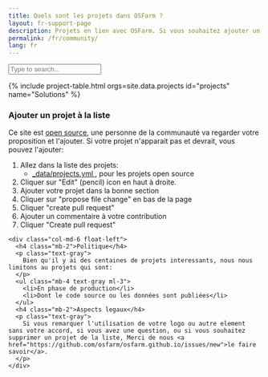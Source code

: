 ```yaml
---
title: Quels sont les projets dans OSFarm ?
layout: fr-support-page
description: Projets en lien avec OSFarm. Si vous souhaitez ajouter un projet, suivez les instructions en bas de la page !
permalink: /fr/community/
lang: fr
---
```

<div id="to-top" class="text-center border-top border-bottom mb-3 mb-md-5">
  <div class="alt-h3 py-3 py-md-5">
    <input id="filter" type="text" class="" placeholder="Type to search...">
  </div>
</div>

{% include project-table.html orgs=site.data.projects id="projects" name="Solutions" %}

<div id="add-org" class="border-top pt-4 pt-md-6">
  <div class="clearfix gutter-spacious">
    <div class="col-md-6 float-left mb-4">
      <h3 class="alt-h3 mb-2">Ajouter un projet à la liste</h3>
      <p class="text-gray">Ce site est <a href="https://github.com/osfarm/osfarm.github.io">open source</a>, une personne de la communauté va regarder votre proposition et l'ajouter. Si votre projet n'apparait pas et devrait, vous pouvez l'ajouter:</p>
      <ol class="text-gray ml-3">
        <li class="mb-2">Allez dans la liste des projets:
          <ul class="ml-3">
            <li>
              <a href="https://github.com/osfarm/osfarm.github.io/blob/main/_data/projects.yml">
                _data/projects.yml
              </a>, pour les projets open source
            </li>
          </ul>
        </li>
        <li class="mb-2">Cliquer sur "Edit" (pencil) icon en haut à droite.</li>
        <li class="mb-2">Ajouter votre projet dans la bonne section</li>
        <li class="mb-2">Cliquer sur "propose file change" en bas de la page</li>
        <li class="mb-2">Cliquer "create pull request"</li>
        <li class="mb-2">Ajouter un commentaire à votre contribution</li>
        <li class="mb-2">Cliquer "Create pull request"</li>
      </ol>
    </div>

    <div class="col-md-6 float-left">
      <h4 class="mb-2">Politique</h4>
      <p class="text-gray">
        Bien qu'il y ai des centaines de projets interessants, nous nous limitons au projets qui sont:
      </p>
      <ul class="mb-4 text-gray ml-3">
        <li>En phase de production</li>
        <li>Dont le code source ou les données sont publiées</li>
      </ul>
      <h4 class="mb-2">Aspects legaux</h4>
      <p class="text-gray">
        Si vous remarquer l'utilisation de votre logo ou autre element sans votre accord, si vous avez une question, ou si vous souhaitez supprimer un projet de la liste, Merci de nous <a href="https://github.com/osfarm/osfarm.github.io/issues/new">le faire savoir</a>.
      </p>
    </div>

  </div>
</div>
